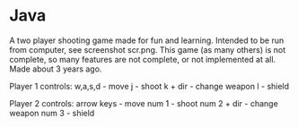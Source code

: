 Java
====

A two player shooting game made for fun and learning. Intended to be run from computer, see screenshot scr.png.
This game (as many others) is not complete, so many features are not complete, or not implemented at all. Made about 3 years ago.

Player 1 controls:
w,a,s,d   - move
j         - shoot
k + dir   - change weapon
l         - shield


Player 2 controls:
arrow keys  - move
num 1       - shoot
num 2 + dir - change weapon
num 3       - shield
